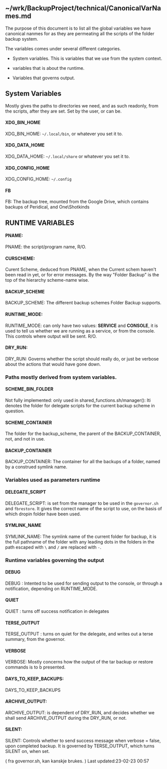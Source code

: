 ~/wrk/BackupProject/technical/CanonicalVarNames.md
--------------------------------------------------

The purpose of this document is to list all the global variables we
have canonical nanmes for as they are permeating all the
scripts of the folder backup system.


The variables comes under several different categories.

* System variables.
This is variables that we use from the system context.


* variables that is about the runtime.



* Variables that governs output.


##  System Variables

Mostly gives the paths to directories we need, and as such
readonly, from the scripts, after they are set. Set by the
user, or can be.

#### XDG\_BIN\_HOME
XDG\_BIN\_HOME: `~/.local/bin`, or whatever you set it to.

#### XDG\_DATA\_HOME
XDG\_DATA\_HOME: `~/.local/share` or whatever you set it to.

#### XDG\_CONFIG_HOME
XDG\_CONFIG_HOME: `~/.config`

#### FB
FB: The backup tree, mounted from the Google Drive,
which contains backups of Peridical, and One\Shotkinds 

## RUNTIME VARIABLES

#### PNAME:
PNAME: the script/program name, R/O.

#### CURSCHEME:
Curent Scheme, deduced from PNAME, when the Current schem
haven't been read in yet, or for error messages. By the way
"Folder Backup" is the top of the hierarchy scheme-name wise.

#### BACKUP\_SCHEME
BACKUP\_SCHEME: The different backup schemes Folder Backup
supports.


#### RUNTIME\_MODE:
RUNTIME\_MODE: can only have  two values: **SERVICE**
and **CONSOLE**, it is used to tell us whether we are
running as a service, or from the console. This controls
where output will be sent. R/O.

#### DRY\_RUN:
DRY\_RUN:  Governs whether the script should really do, or
just be verbose about the actions that would have gone down.


### Paths mostly derived from system variables.

#### SCHEME\_BIN\_FOLDER
Not fully implemented: only used in shared_functions.sh/manager(): Iti
denotes the folder for delegate scripts for the current backup
scheme in question.


#### SCHEME\_CONTAINER

The folder for the backup\_scheme, the parent of the
BACKUP\_CONTAINER, not, and not in use.


#### BACKUP\_CONTAINER
BACKUP\_CONTAINER: The container for all the backups of a
folder, named by a construed symlink name.

### Variables used as parameters runtime

#### DELEGATE\_SCRIPT
DELEGATE\_SCRIPT: is set from the manager to be used in the
`governor.sh` and `fbrestore`. It gives the correct name of
the script to use, on the basis of which dropin folder have
been used.

#### SYMLINK\_NAME
SYMLINK\_NAME: The symlink name of the current folder for
backup, it is the full pathname of the folder with  any
leading dots in the folders in the path escaped with `\` and
`/` are replaced with `-`.


### Runtime variables governing the output


#### DEBUG
DEBUG : Intented to be used for sending output to the
console, or through a notification, depending on
RUNTIME\_MODE.

#### QUIET
QUIET : turns off success notification in delegates

#### TERSE\_OUTPUT
TERSE\_OUTPUT : turns on quiet for the delegate, and writes out
a terse summary, from the governor.

#### VERBOSE
VERBOSE: Mostly concerns how the output of the  tar backup
or restore commands is to b presented.


#### DAYS\_TO\_KEEP\_BACKUPS:
DAYS\_TO\_KEEP\_BACKUPS

#### ARCHIVE\_OUTPUT:
ARCHIVE\_OUTPUT: is dependent of DRY\_RUN, and decides
whether we shall send ARCHIVE\_OUTPUT during the DRY\_RUN,
or not.


#### SILENT:
SILENT: Controls whether to send success message
when verbose = false, upon completed backup. It is governed
by TERSE\_OUTPUT,  which  turns SILENT on, when set.



( fra governor.sh, kan kanskje brukes. )
  Last updated:23-02-23 00:57

